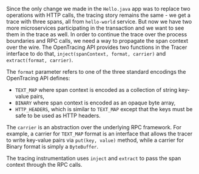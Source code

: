 Since the only change we made in the `Hello.java` app was to replace two operations with HTTP calls, the tracing story remains the same - we get a trace with three spans, all from `hello-world` service. But now we have two more microservices participating in the transaction and we want to see them in the trace as well. In order to continue the trace over the process boundaries and RPC calls, we need a way to propagate the span context over the wire. The OpenTracing API provides two functions in the Tracer interface to do that, `inject(spanContext, format, carrier)` and `extract(format, carrier)`.

The `format` parameter refers to one of the three standard encodings the OpenTracing API defines:
* `TEXT_MAP` where span context is encoded as a collection of string key-value pairs,
* `BINARY` where span context is encoded as an opaque byte array,
* `HTTP_HEADERS`, which is similar to `TEXT_MAP` except that the keys must be safe to be used as HTTP headers.

The `carrier` is an abstraction over the underlying RPC framework. For example, a carrier for `TEXT_MAP` format is an interface that allows the tracer to write key-value pairs via `put(key, value)` method, while a carrier for Binary format is simply a `ByteBuffer`.

The tracing instrumentation uses `inject` and `extract` to pass the span context through the RPC calls.